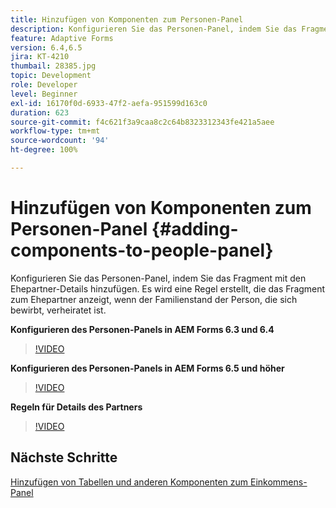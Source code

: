 ```yaml
---
title: Hinzufügen von Komponenten zum Personen-Panel
description: Konfigurieren Sie das Personen-Panel, indem Sie das Fragment mit den Ehepartner-Details hinzufügen. Es wird eine Regel erstellt, die das Fragment zum Ehepartner anzeigt, wenn der Familienstand der Person, die sich bewirbt, verheiratet ist.
feature: Adaptive Forms
version: 6.4,6.5
jira: KT-4210
thumbail: 28385.jpg
topic: Development
role: Developer
level: Beginner
exl-id: 16170f0d-6933-47f2-aefa-951599d163c0
duration: 623
source-git-commit: f4c621f3a9caa8c2c64b8323312343fe421a5aee
workflow-type: tm+mt
source-wordcount: '94'
ht-degree: 100%

---
```


# Hinzufügen von Komponenten zum Personen-Panel {#adding-components-to-people-panel}

Konfigurieren Sie das Personen-Panel, indem Sie das Fragment mit den Ehepartner-Details hinzufügen. Es wird eine Regel erstellt, die das Fragment zum Ehepartner anzeigt, wenn der Familienstand der Person, die sich bewirbt, verheiratet ist.

**Konfigurieren des Personen-Panels in AEM Forms 6.3 und 6.4**

>[!VIDEO](https://video.tv.adobe.com/v/22193?quality=12&learn=on)

**Konfigurieren des Personen-Panels in AEM Forms 6.5 und höher**

>[!VIDEO](https://video.tv.adobe.com/v/28385?quality=12&learn=on)

**Regeln für Details des Partners**

>[!VIDEO](https://video.tv.adobe.com/v/22195?quality=12&learn=on)

## Nächste Schritte

[Hinzufügen von Tabellen und anderen Komponenten zum Einkommens-Panel](./adding-table-to-income-panel.md)
